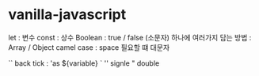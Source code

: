 # vanilla-javascript

let : 변수
const : 상수
Boolean : true / false (소문자)
하나에 여러가지 담는 방법 : Array / Object
camel case : space 필요할 떄 대문자

``  back tick : 'as ${variable} `
'' signle 
" double